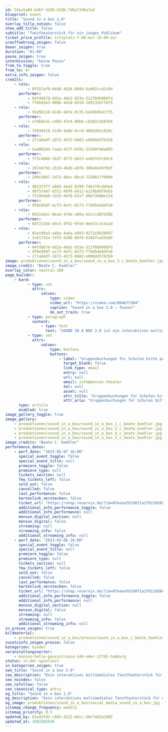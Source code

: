 ```yaml
---
id: 54acba84-bdbf-4180-b2db-7dbe7340a7a4
blueprint: event
title: "Sound in a box 2.0"
overlay_title_nutzen: false
show_add_title: false
subtitle: "Tanztheaterstück für ein junges Publikum"
ticket_price_profile: sitzplatz-7-00-eur-18-00-eur
urauffuehrung_zeigen: false
dauer_zeigen: true
duration: "01:00"
pause_zeigen: true
intermission: "keine Pause"
from_to_toggle: true
from_to: 6+
extra_info_zeigen: false
credits:
    - role:
          - 8f557af9-04d8-4626-8049-6a092ccd2c8d
      performer:
          - 04fdd67d-dd2a-4da2-833e-312f0db960fd
          - f76b92b3-008b-4418-b918-2d9135b7f6f5
    - role:
          - 5bd5b110-614b-4b7e-9c35-be45b854c735
      performer:
          - e7db8e31-c48d-47e4-89b8-c8382cd28fb4
    - role:
          - 75930418-3149-4a0d-9cc9-48bb301c010c
      performer:
          - 271a84df-1872-4373-b882-e090dd57b350
    - role:
          - 5e4002d4-7aad-437f-bf81-33309f4be893
      performer:
          - f73c4886-162f-4773-b023-ea937d7cb9c0
    - role:
          - 267e6791-cb19-46db-a97b-389a9e5078df
      performer:
          - 209c5867-1d73-48cc-8bcd-7258017f090d
    - role:
          - d013f3f7-a663-4ed3-8290-74b1f9cdd9a4
          - d9757e07-d311-49f6-b412-b224bd6f9e61
          - f3199ab6-cb15-4476-b31f-d6bf3b88e314
      performer:
          - 9f8e958f-acf3-4efc-8173-77dd54e8dfa0
    - role:
          - 8432abec-8ead-479e-a00a-b3cccd8fd39b
      performer:
          - 8d722264-b9c5-4f62-9feb-8de53c3c41ad
    - role:
          - 81ec00a3-a4ba-4aba-a943-9272e5620697
          - 3c61732e-fdf5-4206-89f0-628d7ca35dd5
      performer:
          - 04fdd67d-dd2a-4da2-833e-312f0db960fd
          - 9f8e958f-acf3-4efc-8173-77dd54e8dfa0
          - 271a84df-1872-4373-b882-e090dd57b350
image: produktionen/sound_in_a_box/sound_in_a_box_3_c_beate_koehler.jpg
image_credit: "Beate C. Koehler"
overlay_color: neutral-100
page_builder:
    - bard:
          - type: set
            attrs:
                values:
                    type: video
                    video_url: "https://vimeo.com/804672304"
                    caption: "Sound in a box 2.0 – Teaser"
                    do_not_track: true
          - type: paragraph
            content:
                - type: text
                  text: "SOUND IN A BOX 2.0 ist ein interaktives multimediales Tanztheaterstück für ein junges Publikum. Eine wilde Reise durch verschiedene Welten - ein Spiel mit kindlicher Phantasie. Bewegung wird in Klang und Klang in Bewegung transformiert - ein Dialog zwischen Körper und Sound entsteht. Die Kinder werden immer wieder zur Interaktion eingeladen und dürfen am Ende selbst aktiv werden, tanzen und mit Sound experimentieren."
          - type: set
            attrs:
                values:
                    type: buttons
                    buttons:
                        - label: "Gruppenbuchungen für Schulen bitte per Mail anfragen"
                          target_blank: false
                          link_type: email
                          entry: null
                          url: null
                          email: info@monsun.theater
                          tel: null
                          asset: null
                          attr_title: "Gruppenbuchungen für Schulen bitte per Mail anfragen"
                          attr_aria: "Gruppenbuchungen für Schulen bitte per Mail anfragen"
      type: article
      enabled: true
image_gallery_toggle: true
image_gallery:
    - produktionen/sound_in_a_box/sound_in_a_box_1_c_beate_koehler.jpg
    - produktionen/sound_in_a_box/sound_in_a_box_2_c_beate_koehler.jpg
    - produktionen/sound_in_a_box/sound_in_a_box_4_c_beate_koehler.jpg
    - produktionen/sound_in_a_box/sound_in_a_box_3_c_beate_koehler.jpg
image_credits: "Beate C. Koehler"
performance_dates:
    - perf_date: "2023-05-07 16:00"
      special_event_toggle: false
      special_event_title: null
      premiere_toggle: false
      premiere_type: null
      tickets_section: null
      few_tickets_left: false
      sold_out: false
      cancelled: false
      last_performance: false
      kartenlink_verstecken: false
      ticket_url: "https://shop.reservix.de/?id=8feeeafb19071a27b13d5083379d95183e9ab490f2f135faf80b2fecfc1ba00f2aba7ad8945f4a4292549eb86feddc1b&vID=7337&eventGrpID=429507&eventID=2080194"
      additional_info_performance_toggle: false
      additional_info_performance: null
      monsun_digital_section: null
      monsun_digital: false
      streaming: null
      streaming_info: false
      additional_streaming_info: null
    - perf_date: "2023-05-08 10:00"
      special_event_toggle: false
      special_event_title: null
      premiere_toggle: false
      premiere_type: null
      tickets_section: null
      few_tickets_left: false
      sold_out: false
      cancelled: false
      last_performance: false
      kartenlink_verstecken: false
      ticket_url: "https://shop.reservix.de/?id=8feeeafb19071a27b13d5083379d95183e9ab490f2f135faf80b2fecfc1ba00f2aba7ad8945f4a4292549eb86feddc1b&vID=7337&eventGrpID=429507&eventID=2080195"
      additional_info_performance_toggle: false
      additional_info_performance: null
      monsun_digital_section: null
      monsun_digital: false
      streaming: null
      streaming_info: false
      additional_streaming_info: null
in_presse_zeigen: true
bildmaterial:
    - produktionen/sound_in_a_box/presse/sound_in_a_box_c_beate_koehler_monsun.zip
zusatsinfo_zeigen_presse: false
kategorien: kinder
veranstaltungsoerter:
    - monsun-halle-gaussstrasse-149-oder-22765-hamburg
status: in-der-spielzeit
in_kategorien_zeigen: true
seo_title: "Sound in a box 2.0"
seo_description: "Eein interaktives multimediales Tanztheaterstück für ein junges Publikum. Eine wilde Reise durch verschiedene Welten - ein Spiel mit kindlicher Phantasie."
seo_noindex: false
seo_nofollow: false
seo_canonical_type: entry
og_title: "Sound in a box 2.0"
og_description: "Eein interaktives multimediales Tanztheaterstück für ein junges Publikum. Eine wilde Reise durch verschiedene Welten - ein Spiel mit kindlicher Phantasie."
og_image: produktionen/sound_in_a_box/social_media_sound_in_a_box.jpg
sitemap_change_frequency: weekly
sitemap_priority: 0.5
updated_by: b1a43fd3-c865-4122-b6cc-50cfa81a1985
updated_at: 1681582636
---
```


